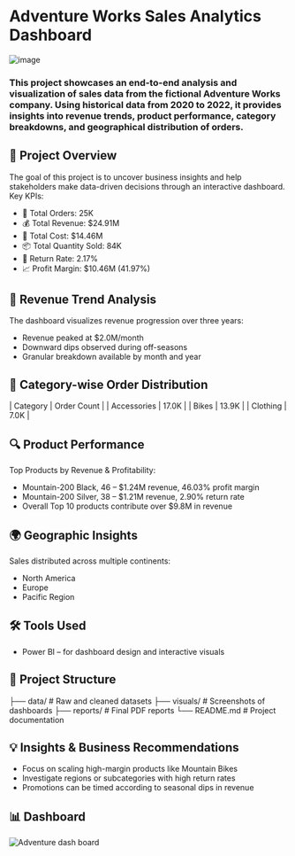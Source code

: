 #  Adventure Works Sales Analytics Dashboard

![image](https://github.com/user-attachments/assets/1b6be763-4a10-4e43-8ec7-693863ddad16)

### This project showcases an end-to-end analysis and visualization of sales data from the fictional Adventure Works company. Using historical data from 2020 to 2022, it provides insights into revenue trends, product performance, category breakdowns, and geographical distribution of orders.

## 📌 Project Overview
The goal of this project is to uncover business insights and help stakeholders make data-driven decisions through an interactive dashboard.
Key KPIs:
- 🛒 Total Orders: 25K
- 💰 Total Revenue: $24.91M
- 🧾 Total Cost: $14.46M
- 📦 Total Quantity Sold: 84K
- 🔄 Return Rate: 2.17%
- 📈 Profit Margin: $10.46M (41.97%)
  

## 📅 Revenue Trend Analysis
The dashboard visualizes revenue progression over three years:
- Revenue peaked at $2.0M/month
- Downward dips observed during off-seasons
- Granular breakdown available by month and year
  

## 🧮 Category-wise Order Distribution
| Category | Order Count | 
| Accessories | 17.0K | 
| Bikes | 13.9K | 
| Clothing | 7.0K | 


## 🔍 Product Performance
Top Products by Revenue & Profitability:
- Mountain-200 Black, 46 – $1.24M revenue, 46.03% profit margin
- Mountain-200 Silver, 38 – $1.21M revenue, 2.90% return rate
- Overall Top 10 products contribute over $9.8M in revenue
  
  

## 🌍 Geographic Insights
Sales distributed across multiple continents:
- North America
- Europe
- Pacific Region
  

## 🛠️ Tools Used
- Power BI – for dashboard design and interactive visuals
  

## 📁 Project Structure
├── data/              # Raw and cleaned datasets
├── visuals/           # Screenshots of dashboards
├── reports/           # Final PDF reports 
└── README.md          # Project documentation


## 💡 Insights & Business Recommendations
- Focus on scaling high-margin products like Mountain Bikes
- Investigate regions or subcategories with high return rates
- Promotions can be timed according to seasonal dips in revenue


## 📊 Dashboard

![Adventure dash board](https://github.com/user-attachments/assets/d174d631-28d9-4e8a-9e4a-f5e038a27459)
